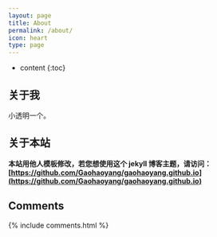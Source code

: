 ```yaml
---
layout: page
title: About
permalink: /about/
icon: heart
type: page
---
```


* content
{:toc}

## 关于我

小透明一个。

## 关于本站

**本站用他人模板修改，若您想使用这个 jekyll 博客主题，请访问：[https://github.com/Gaohaoyang/gaohaoyang.github.io](https://github.com/Gaohaoyang/gaohaoyang.github.io)**


## Comments

{% include comments.html %}
